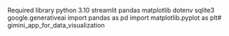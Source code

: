 Required library
python 3.10
streamlit
pandas
matplotlib
dotenv
sqlite3
google.generativeai
import pandas as pd
import matplotlib.pyplot as plt# gimini_app_for_data_visualization
